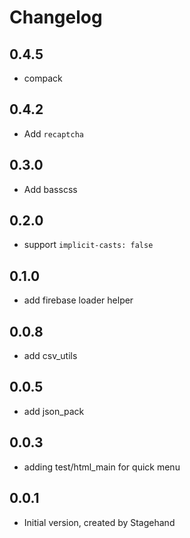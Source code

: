 # Changelog

## 0.4.5

- compack

## 0.4.2

- Add `recaptcha`

## 0.3.0

- Add basscss
## 0.2.0

- support `implicit-casts: false`

## 0.1.0

- add firebase loader helper

## 0.0.8

- add csv_utils

## 0.0.5

- add json_pack

## 0.0.3

- adding test/html_main for quick menu

## 0.0.1

- Initial version, created by Stagehand
